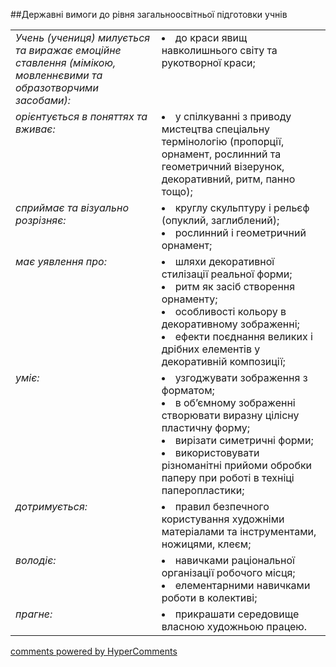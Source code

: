 <div id="hypercomments_widget" class="js-hypercomments-widget invisible"></div>

##Державні вимоги до рівня загальноосвітньої підготовки учнів

<table>
<tbody>
<tr>
<td style="vertical-align:top !important;">
<i>Учень (учениця) милується та виражає емоційне ставлення (мімікою, мовленнєвими та образотворчими засобами):</i><br>
</td>
<td style="vertical-align:top !important;">
<li>до краси явищ навколишнього світу та рукотворної краси;</li>
</td>
</tr>
<tr>
<td style="vertical-align:top !important;">
<i>орієнтується в поняттях та вживає:</i><br>
</td>
<td>
<li>у спілкуванні з приводу мистецтва спеціальну термінологію (пропорції, орнамент, рослинний та геометричний візерунок, декоративний, ритм, панно тощо);</li>
</td>
</tr>
<tr>
<td style="vertical-align:top !important;">
<i>сприймає та візуально розрізняє:</i><br>
</td>
<td>
<li>круглу скульптуру і рельєф (опуклий, заглиблений);</li>
<li>рослинний і геометричний орнамент;</li>
</td>
</tr>
<tr>
<td style="vertical-align:top !important;">
<i>має уявлення про:</i><br>
</td>
<td>
<li>шляхи декоративної стилізації реальної форми;</li>
<li>ритм як засіб створення орнаменту;</li>
<li>особливості кольору в декоративному зображенні;</li>
<li>ефекти поєднання великих і дрібних елементів у декоративній композиції;</li>
</td>
</tr>
<tr>
<td style="vertical-align:top !important;">
<i>уміє:</i><br>
</td>
<td>
<li>узгоджувати зображення з форматом;</li>
<li>в об’ємному зображенні створювати виразну цілісну пластичну форму;</li>
<li>вирізати симетричні форми;</li>
<li>використовувати різноманітні прийоми обробки паперу при роботі в техніці паперопластики;</li>
</td>
</tr>
<tr>
<td style="vertical-align:top !important;">
<i>дотримується:</i><br>
</td>
<td>
<li>правил безпечного користування художніми матеріалами та інструментами, ножицями, клеєм;</li>
</td>
</tr>
<tr>
<td style="vertical-align:top !important;">
<i>володіє:</i><br>
</td>
<td>
<li>навичками раціональної організації робочого місця;</li>
<li>елементарними навичками роботи в колективі;</li>
</td>
</tr>
<tr>
<td style="vertical-align:top !important;">
<i>прагне:</i><br>
</td>
<td>
<li>прикрашати середовище власною художньою працею.</li>
</td>
</tr>
</tbody>
</table>


<div class="js-hypercomments-container">
    <a href="http://hypercomments.com" class="hc-link" title="comments widget">comments powered by HyperComments</a>
</div>